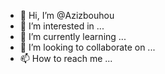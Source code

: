 - 👋 Hi, I’m @Azizbouhou
- 👀 I’m interested in ...
- 🌱 I’m currently learning ...
- 💞️ I’m looking to collaborate on ...
- 📫 How to reach me ...

<!---
Azizbouhou/Azizbouhou is a ✨ special ✨ repository because its `README.md` (this file) appears on your GitHub profile.
You can click the Preview link to take a look at your changes.
--->
